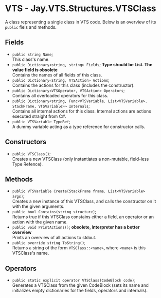 # VTS - Jay.VTS.Structures.VTSClass
A class representing a single class in VTS code. Below is an overview of its ``public`` fiels and methods.

## Fields
 - ``public string Name``;  
 This class's name.
 - ``public Dictionary<string, string> Fields``; **Type should be List<string>. The value field is obsolete**  
 Contains the names of all fields of this class.
 - ``public Dictionary<string, VTSAction> Actions``;  
 Contains the actions for this class (includes the constructor).
 - ``public Dictionary<VTSOperator, VTSAction> Operators``;  
 Contains all overloaded operators for this class.
 - ``public Dictionary<string, Func<VTSVariable, List<VTSVariable>, StackFrame, VTSVariable>> Internals``;  
 Contains all internal actions for this class. Internal actions are actions executed straight from C#.
 - ``public VTSVariable TypeRef``;  
 A dummy variable acting as a type reference for constructor calls.

## Constructors
 - ``public VTSClass()``;  
 Creates a new VTSClass (only instantiates a non-mutable, field-less Type Refence).

## Methods
 - ``public VTSVariable Create(StackFrame frame, List<VTSVariable> args)``;  
 Creates a new instance of this VTSClass, and calls the constructor on it with the given arguments.
 - ``public bool Contains(string structure)``;  
 Returns true if this VTSClass constains either a field, an operator or an action with the given name.
 - ``public void PrintActions()``; **obsolete, Interpreter has a better overview**  
 Prints an overview of all actions to stdout.
 - ``public override string ToString()``;  
 Returns a string of the form ``VTSClass::<name>``, where ``<name>`` is this VTSClass's name.

## Operators
 - ``public static explicit operator VTSClass(CodeBlock code)``;  
 Generates a VTSClass from the given CodeBlock (sets its name and initializes empty dictionaries for the fields, operators and internals).
